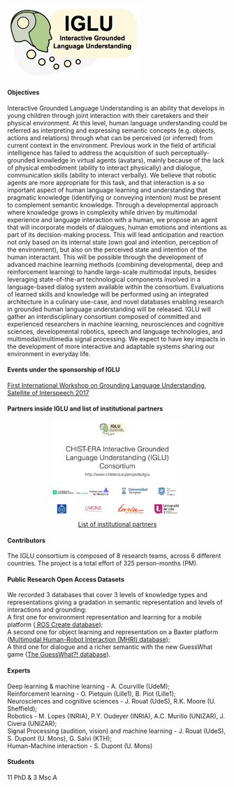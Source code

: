 <a href="http://www.chistera.eu/projects/iglu" target="_blank">
<img alt="IGLU" src="logoIGLU.jpg" width="304" /></a>

<H4 ALIGN="LEFT">Objectives</H4>

Interactive Grounded Language Understanding is an ability that develops in young children through joint interaction with their caretakers and their physical environment. At this level, human language understanding could be referred as interpreting and expressing semantic concepts (e.g. objects, actions and relations) through what can be perceived (or inferred) from current context in the environment. Previous work in the field of artificial intelligence has failed to address the acquisition of such perceptually-grounded knowledge in virtual agents (avatars), mainly because of the lack of physical embodiment (ability to interact physically) and dialogue, communication skills (ability to interact verbally). We believe that robotic agents are more appropriate for this task, and that interaction is a so important aspect of human language learning and understanding that pragmatic knowledge (identifying or conveying intention) must be present to complement semantic knowledge. Through a developmental approach where knowledge grows in complexity while driven by multimodal experience and language interaction with a human, we propose an agent that will incorporate models of dialogues, human emotions and intentions as part of its decision-making process. This will lead anticipation and reaction not only based on its internal state (own goal and intention, perception of the environment), but also on the perceived state and intention of the human interactant. This will be possible through the development of advanced machine learning methods (combining developmental, deep and reinforcement learning) to handle large-scale multimodal inputs, besides leveraging state-of-the-art technological components involved in a language-based dialog system available within the consortium. Evaluations of learned skills and knowledge will be performed using an integrated architecture in a culinary use-case, and novel databases enabling research in grounded human language understanding will be released. IGLU will gather an interdisciplinary consortium composed of committed and experienced researchers in machine learning, neurosciences and cognitive sciences, developmental robotics, speech and language technologies, and multimodal/multimedia signal processing. We expect to have key impacts in the development of more interactive and adaptable systems sharing our environment in everyday life.

<H4 ALIGN="LEFT">Events under the sponsorship of IGLU</H4>

<A HREF="http://www.speech.kth.se/glu2017/">First International Workshop on Grounding Language Understanding, Satellite of Interspeech 2017
</A>

<H4 ALIGN="LEFT">Partners inside IGLU and list of institutional partners</H4>
<CENTER>
<a href="http://www.chistera.eu/projects/iglu" target="_blank">
<img alt="Institutions" src="LogosDesInstitution.jpg" width="300" /></a>
<BR>
<A HREF="LogosDesInstitution.jpg">List of institutional partners</A> 
</CENTER>

<H4 ALIGN="LEFT">Contributors</H4>

The IGLU consortium is composed of 8 research teams, across 6 different 
countries. The project is a total effort of 325 person-months (PM).

<H4 ALIGN="LEFT">Public Research Open Access Datasets</H4>
We recorded 3 databases that cover 3 levels of knowledge types and 
representations giving a gradation in semantic representation and levels of
 interactions and grounding:<BR>
A first one for environment representation and learning for a mobile platform
 (<A HREF="https://github.com/sbrodeur/ros-icreate-bbb"> ROS Create 
database</A>);<BR>
A second one for object learning and representation on a Baxter platform (<A
HREF="http://robots.unizar.es/IGLUdataset/">Multimodal Human-Robot 
Interaction (MHRI) database</A>); <BR>
A third one for dialogue and a richer semantic with the new GuessWhat game  (<A
HREF="https://guesswhat.ai/">The GuessWhat?! database</A>). 

<H4 ALIGN="LEFT">Experts</H4>
Deep learning & machine learning - A. Courville (UdeM); <BR>
Reinforcement learning - O. Pietquin (Lille1), B. Piot (Lille1);<BR>
Neurosciences and cognitive sciences - J. Rouat (UdeS), R.K. Moore (U. Sheffield);<BR>
Robotics - M. Lopes (INRIA), P.Y. Oudeyer (INRIA), A.C. Murillo (UNIZAR), J. Civera (UNIZAR);<BR>
Signal Processing (audition, vision) and machine learning - J. Rouat (UdeS), S. Dupont (U. Mons), G. Salvi (KTH);<BR>
Human-Machine interaction - S. Dupont (U. Mons)<BR>
<H4 ALIGN="LEFT">Students</H4>
11 PhD & 3 Msc.A
